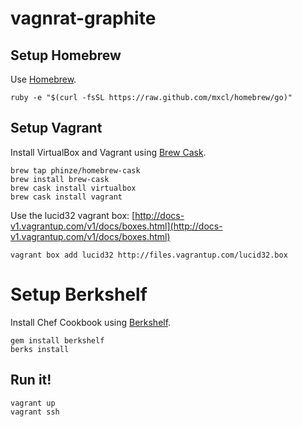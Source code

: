 # vagnrat-graphite


## Setup Homebrew
Use [Homebrew](http://brew.sh/).

```
ruby -e "$(curl -fsSL https://raw.github.com/mxcl/homebrew/go)"
```

## Setup Vagrant

Install VirtualBox and Vagrant using [Brew Cask](https://github.com/phinze/homebrew-cask).

```
brew tap phinze/homebrew-cask
brew install brew-cask
brew cask install virtualbox
brew cask install vagrant
```

Use the lucid32 vagrant box: [http://docs-v1.vagrantup.com/v1/docs/boxes.html](http://docs-v1.vagrantup.com/v1/docs/boxes.html)

```
vagrant box add lucid32 http://files.vagrantup.com/lucid32.box
```


# Setup Berkshelf

Install Chef Cookbook using [Berkshelf](http://berkshelf.com/).

```
gem install berkshelf
berks install
```


## Run it!

```
vagrant up
vagrant ssh
```


